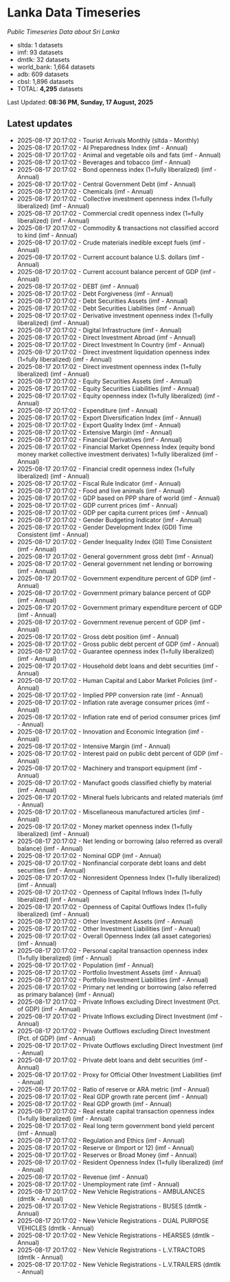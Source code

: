 # Lanka Data Timeseries
*Public Timeseries Data about Sri Lanka*

* sltda: 1 datasets
* imf: 93 datasets
* dmtlk: 32 datasets
* world_bank: 1,664 datasets
* adb: 609 datasets
* cbsl: 1,896 datasets
* TOTAL: **4,295** datasets

Last Updated: **08:36 PM, Sunday, 17 August, 2025**

## Latest updates

* 2025-08-17 20:17:02 - Tourist Arrivals Monthly (sltda - Monthly)
* 2025-08-17 20:17:02 - AI Preparedness Index (imf - Annual)
* 2025-08-17 20:17:02 - Animal and vegetable oils and fats (imf - Annual)
* 2025-08-17 20:17:02 - Beverages and tobacco (imf - Annual)
* 2025-08-17 20:17:02 - Bond openness index (1=fully liberalized) (imf - Annual)
* 2025-08-17 20:17:02 - Central Government Debt (imf - Annual)
* 2025-08-17 20:17:02 - Chemicals (imf - Annual)
* 2025-08-17 20:17:02 - Collective investment openness index (1=fully liberalized) (imf - Annual)
* 2025-08-17 20:17:02 - Commercial credit openness index (1=fully liberalized) (imf - Annual)
* 2025-08-17 20:17:02 - Commodity & transactions not classified accord to kind (imf - Annual)
* 2025-08-17 20:17:02 - Crude materials inedible except fuels (imf - Annual)
* 2025-08-17 20:17:02 - Current account balance U.S. dollars (imf - Annual)
* 2025-08-17 20:17:02 - Current account balance percent of GDP (imf - Annual)
* 2025-08-17 20:17:02 - DEBT (imf - Annual)
* 2025-08-17 20:17:02 - Debt Forgiveness (imf - Annual)
* 2025-08-17 20:17:02 - Debt Securities Assets (imf - Annual)
* 2025-08-17 20:17:02 - Debt Securities Liabilities (imf - Annual)
* 2025-08-17 20:17:02 - Derivative investment openness index (1=fully liberalized) (imf - Annual)
* 2025-08-17 20:17:02 - Digital Infrastructure (imf - Annual)
* 2025-08-17 20:17:02 - Direct Investment Abroad (imf - Annual)
* 2025-08-17 20:17:02 - Direct Investment In Country (imf - Annual)
* 2025-08-17 20:17:02 - Direct investment liquidation openness index (1=fully liberalized) (imf - Annual)
* 2025-08-17 20:17:02 - Direct investment openness index (1=fully liberalized) (imf - Annual)
* 2025-08-17 20:17:02 - Equity Securities Assets (imf - Annual)
* 2025-08-17 20:17:02 - Equity Securities Liabilities (imf - Annual)
* 2025-08-17 20:17:02 - Equity openness index (1=fully liberalized) (imf - Annual)
* 2025-08-17 20:17:02 - Expenditure (imf - Annual)
* 2025-08-17 20:17:02 - Export Diversification Index (imf - Annual)
* 2025-08-17 20:17:02 - Export Quality Index (imf - Annual)
* 2025-08-17 20:17:02 - Extensive Margin (imf - Annual)
* 2025-08-17 20:17:02 - Financial Derivatives (imf - Annual)
* 2025-08-17 20:17:02 - Financial Market Openness Index (equity bond money market collective investment derivates) 1=fully liberalized (imf - Annual)
* 2025-08-17 20:17:02 - Financial credit openness index (1=fully liberalized) (imf - Annual)
* 2025-08-17 20:17:02 - Fiscal Rule Indicator (imf - Annual)
* 2025-08-17 20:17:02 - Food and live animals (imf - Annual)
* 2025-08-17 20:17:02 - GDP based on PPP share of world (imf - Annual)
* 2025-08-17 20:17:02 - GDP current prices (imf - Annual)
* 2025-08-17 20:17:02 - GDP per capita current prices (imf - Annual)
* 2025-08-17 20:17:02 - Gender Budgeting Indicator (imf - Annual)
* 2025-08-17 20:17:02 - Gender Development Index (GDI) Time Consistent (imf - Annual)
* 2025-08-17 20:17:02 - Gender Inequality Index (GII) Time Consistent (imf - Annual)
* 2025-08-17 20:17:02 - General government gross debt (imf - Annual)
* 2025-08-17 20:17:02 - General government net lending or borrowing (imf - Annual)
* 2025-08-17 20:17:02 - Government expenditure percent of GDP (imf - Annual)
* 2025-08-17 20:17:02 - Government primary balance percent of GDP (imf - Annual)
* 2025-08-17 20:17:02 - Government primary expenditure percent of GDP (imf - Annual)
* 2025-08-17 20:17:02 - Government revenue percent of GDP (imf - Annual)
* 2025-08-17 20:17:02 - Gross debt position (imf - Annual)
* 2025-08-17 20:17:02 - Gross public debt percent of GDP (imf - Annual)
* 2025-08-17 20:17:02 - Guarantee openness index (1=fully liberalized) (imf - Annual)
* 2025-08-17 20:17:02 - Household debt loans and debt securities (imf - Annual)
* 2025-08-17 20:17:02 - Human Capital and Labor Market Policies (imf - Annual)
* 2025-08-17 20:17:02 - Implied PPP conversion rate (imf - Annual)
* 2025-08-17 20:17:02 - Inflation rate average consumer prices (imf - Annual)
* 2025-08-17 20:17:02 - Inflation rate end of period consumer prices (imf - Annual)
* 2025-08-17 20:17:02 - Innovation and Economic Integration (imf - Annual)
* 2025-08-17 20:17:02 - Intensive Margin (imf - Annual)
* 2025-08-17 20:17:02 - Interest paid on public debt percent of GDP (imf - Annual)
* 2025-08-17 20:17:02 - Machinery and transport equipment (imf - Annual)
* 2025-08-17 20:17:02 - Manufact goods classified chiefly by material (imf - Annual)
* 2025-08-17 20:17:02 - Mineral fuels lubricants and related materials (imf - Annual)
* 2025-08-17 20:17:02 - Miscellaneous manufactured articles (imf - Annual)
* 2025-08-17 20:17:02 - Money market openness index (1=fully liberalized) (imf - Annual)
* 2025-08-17 20:17:02 - Net lending or borrowing (also referred as overall balance) (imf - Annual)
* 2025-08-17 20:17:02 - Nominal GDP (imf - Annual)
* 2025-08-17 20:17:02 - Nonfinancial corporate debt loans and debt securities (imf - Annual)
* 2025-08-17 20:17:02 - Nonresident Openness Index (1=fully liberalized) (imf - Annual)
* 2025-08-17 20:17:02 - Openness of Capital Inflows Index (1=fully liberalized) (imf - Annual)
* 2025-08-17 20:17:02 - Openness of Capital Outflows Index (1=fully liberalized) (imf - Annual)
* 2025-08-17 20:17:02 - Other Investment Assets (imf - Annual)
* 2025-08-17 20:17:02 - Other Investment Liabilities (imf - Annual)
* 2025-08-17 20:17:02 - Overall Openness Index (all asset categories) (imf - Annual)
* 2025-08-17 20:17:02 - Personal capital transaction openness index (1=fully liberalized) (imf - Annual)
* 2025-08-17 20:17:02 - Population (imf - Annual)
* 2025-08-17 20:17:02 - Portfolio Investment Assets (imf - Annual)
* 2025-08-17 20:17:02 - Portfolio Investment Liabilities (imf - Annual)
* 2025-08-17 20:17:02 - Primary net lending or borrowing (also referred as primary balance) (imf - Annual)
* 2025-08-17 20:17:02 - Private Inflows excluding Direct Investment (Pct. of GDP) (imf - Annual)
* 2025-08-17 20:17:02 - Private Inflows excluding Direct Investment (imf - Annual)
* 2025-08-17 20:17:02 - Private Outflows excluding Direct Investment (Pct. of GDP) (imf - Annual)
* 2025-08-17 20:17:02 - Private Outflows excluding Direct Investment (imf - Annual)
* 2025-08-17 20:17:02 - Private debt loans and debt securities (imf - Annual)
* 2025-08-17 20:17:02 - Proxy for Official Other Investment Liabilities (imf - Annual)
* 2025-08-17 20:17:02 - Ratio of reserve or ARA metric (imf - Annual)
* 2025-08-17 20:17:02 - Real GDP growth rate percent (imf - Annual)
* 2025-08-17 20:17:02 - Real GDP growth (imf - Annual)
* 2025-08-17 20:17:02 - Real estate capital transaction openness index (1=fully liberalized) (imf - Annual)
* 2025-08-17 20:17:02 - Real long term government bond yield percent (imf - Annual)
* 2025-08-17 20:17:02 - Regulation and Ethics (imf - Annual)
* 2025-08-17 20:17:02 - Reserve or (Import or 12) (imf - Annual)
* 2025-08-17 20:17:02 - Reserves or Broad Money (imf - Annual)
* 2025-08-17 20:17:02 - Resident Openness Index (1=fully liberalized) (imf - Annual)
* 2025-08-17 20:17:02 - Revenue (imf - Annual)
* 2025-08-17 20:17:02 - Unemployment rate (imf - Annual)
* 2025-08-17 20:17:02 - New Vehicle Registrations - AMBULANCES (dmtlk - Annual)
* 2025-08-17 20:17:02 - New Vehicle Registrations - BUSES (dmtlk - Annual)
* 2025-08-17 20:17:02 - New Vehicle Registrations - DUAL PURPOSE VEHICLES (dmtlk - Annual)
* 2025-08-17 20:17:02 - New Vehicle Registrations - HEARSES (dmtlk - Annual)
* 2025-08-17 20:17:02 - New Vehicle Registrations - L.V.TRACTORS (dmtlk - Annual)
* 2025-08-17 20:17:02 - New Vehicle Registrations - L.V.TRAILERS (dmtlk - Annual)